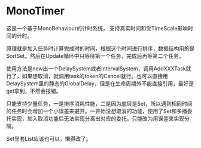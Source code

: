 # MonoTimer

这是一个基于MonoBehaviour的计时系统， 支持真实时间和受TimeScale影响时间的计时。

原理就是加入任务时计算完成时的时间，根据这个时间进行排序，数据结构用的是SortSet。然后在Update循环中只等待第一个任务，完成后再等第二个任务。

使用方法是new出一个DelaySystem或者IntervalSystem，调用AddXXXTask就行了，如果想取消，就调用task的token的Cancel就行。也可以直接用DelaySystem里的静态的GlobalDelay，但是在生命周期外不能直接引用，最好是get拿到，不然会报错。

只能支持少量任务，一是排序消耗性能，二是因为底层是Set，所以遇到相同时间的任务时会增加一个小误差来避开。一开始没想取消的功能，使用了Set和多播委托实现，加入取消功能后无法实现分离出对应的委托，只能改为用误差来实现分隔。

Set里套List应该也可以，懒得改了。
